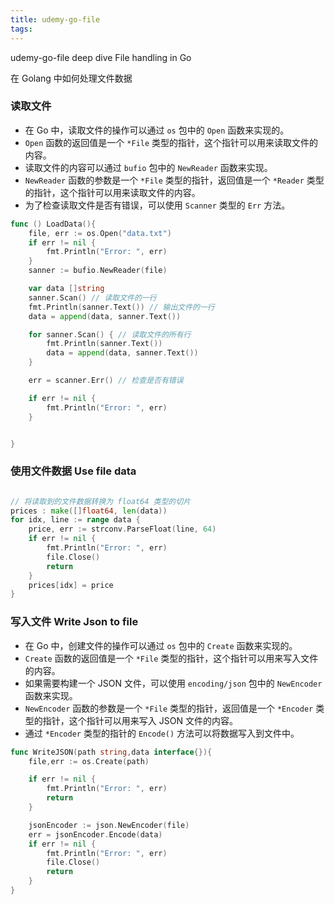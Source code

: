 ```yaml
---
title: udemy-go-file
tags:
---
```


udemy-go-file deep dive File handling in Go

在 Golang 中如何处理文件数据

<!--more-->

### 读取文件

- 在 Go 中，读取文件的操作可以通过 `os` 包中的 `Open` 函数来实现的。
- `Open` 函数的返回值是一个 `*File` 类型的指针，这个指针可以用来读取文件的内容。
- 读取文件的内容可以通过 `bufio` 包中的 `NewReader` 函数来实现。
- `NewReader` 函数的参数是一个 `*File` 类型的指针，返回值是一个 `*Reader` 类型的指针，这个指针可以用来读取文件的内容。
- 为了检查读取文件是否有错误，可以使用 `Scanner` 类型的 `Err` 方法。

```go
func () LoadData(){
    file, err := os.Open("data.txt")
    if err != nil {
        fmt.Println("Error: ", err)
    }
    sanner := bufio.NewReader(file)

    var data []string
    sanner.Scan() // 读取文件的一行
    fmt.Println(sanner.Text()) // 输出文件的一行
    data = append(data, sanner.Text())

    for sanner.Scan() { // 读取文件的所有行
        fmt.Println(sanner.Text())
        data = append(data, sanner.Text())
    }

    err = scanner.Err() // 检查是否有错误

    if err != nil {
        fmt.Println("Error: ", err)
    }


}
```

### 使用文件数据 Use file data

```go

// 将读取到的文件数据转换为 float64 类型的切片
prices : make([]float64, len(data))
for idx, line := range data {
    price, err := strconv.ParseFloat(line, 64)
    if err != nil {
        fmt.Println("Error: ", err)
        file.Close()
        return
    }
    prices[idx] = price
}

```

### 写入文件 Write Json to file

- 在 Go 中，创建文件的操作可以通过 `os` 包中的 `Create` 函数来实现的。
- `Create` 函数的返回值是一个 `*File` 类型的指针，这个指针可以用来写入文件的内容。
- 如果需要构建一个 JSON 文件，可以使用 `encoding/json` 包中的 `NewEncoder` 函数来实现。
- `NewEncoder` 函数的参数是一个 `*File` 类型的指针，返回值是一个 `*Encoder` 类型的指针，这个指针可以用来写入 JSON 文件的内容。
- 通过 `*Encoder` 类型的指针的 `Encode()` 方法可以将数据写入到文件中。

```go
func WriteJSON(path string,data interface{}){
    file,err := os.Create(path)

    if err != nil {
        fmt.Println("Error: ", err)
        return
    }

    jsonEncoder := json.NewEncoder(file)
    err = jsonEncoder.Encode(data)
    if err != nil {
        fmt.Println("Error: ", err)
        file.Close()
        return
    }
}
    
```
